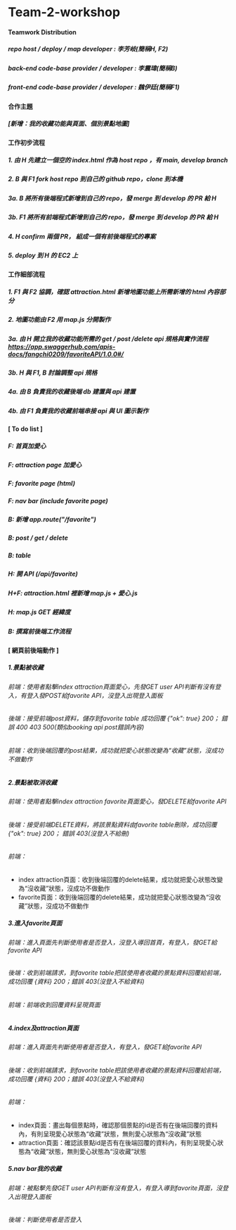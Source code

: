 # Team-2-workshop

#### Teamwork Distribution
##### repo host / deploy / map developer : 李芳岐(簡稱H, F2)
##### back-end code-base provider / developer : 李震瑋(簡稱B)
##### front-end code-base provider / developer :  魏伊廷(簡稱F1)


#### 合作主題
##### [新增：我的收藏功能與頁面、個別景點地圖]


#### 工作初步流程

##### 1. 由 H 先建立一個空的 index.html 作為 host repo ，有 main, develop branch

##### 2. B 與 F1 fork host repo 到自己的 github repo，clone 到本機

##### 3a. B 將所有後端程式新增到自己的 repo，發 merge 到 develop 的 PR 給 H
##### 3b. F1 將所有前端程式新增到自己的 repo，發 merge 到 develop 的 PR 給 H

##### 4. H confirm 兩個 PR， 組成一個有前後端程式的專案

##### 5. deploy 到 H 的 EC2 上	


#### 工作細部流程

##### 1. F1 與 F2 協調，確認 attraction.html 新增地圖功能上所需新增的 html 內容部分

##### 2. 地圖功能由 F2 用 map.js 分開製作

##### 3a. 由 H 開立我的收藏功能所需的 get / post /delete api 規格與實作流程  https://app.swaggerhub.com/apis-docs/fangchi0209/favoriteAPI/1.0.0#/
##### 3b. H 與 F1, B 討論調整 api 規格

##### 4a. 由 B 負責我的收藏後端 db 建置與 api 建置
##### 4b. 由 F1 負責我的收藏前端串接 api 與 UI 圖示製作


#### [ To do list ]
##### F: 首頁加愛心
##### F: attraction page 加愛心
##### F: favorite page (html)
##### F: nav bar (include favorite page)
##### B: 新增 app.route("/favorite")
##### B: post / get / delete
##### B: table
##### H: 開 API (/api/favorite)
##### H+F: attraction.html 裡新增 map.js + 愛心.js
##### H: map.js GET 經緯度
##### B: 撰寫前後端工作流程


#### [ 網頁前後端動作 ]

##### 1.景點被收藏
###### 前端：使用者點擊index attraction頁面愛心，先發GET user API判斷有沒有登入，有登入發POST給favorite API，沒登入出現登入面板
###### 後端：接受前端post資料，儲存到favorite table 成功回覆 {"ok": true} 200； 錯誤 400 403 500(類似booking api post錯誤內容)
###### 前端：收到後端回覆的post結果，成功就把愛心狀態改變為“收藏”狀態，沒成功不做動作

##### 2.景點被取消收藏
###### 前端：使用者點擊index attraction favorite頁面愛心，發DELETE給favorite API
###### 後端：接受前端DELETE資料，將該景點資料由favorite table刪除，成功回覆 {"ok": true} 200； 錯誤 403(沒登入不給刪)
###### 前端：
 * index attraction頁面：收到後端回覆的delete結果，成功就把愛心狀態改變為“沒收藏”狀態，沒成功不做動作
 * favorite頁面：收到後端回覆的delete結果，成功就把愛心狀態改變為“沒收藏”狀態，沒成功不做動作

##### 3.進入favorite頁面
###### 前端：進入頁面先判斷使用者是否登入，沒登入導回首頁，有登入，發GET給favorite API
###### 後端：收到前端請求，到favorite table把該使用者收藏的景點資料回覆給前端，成功回覆 {資料} 200；錯誤 403(沒登入不給資料)
###### 前端：前端收到回覆資料呈現頁面

##### 4.index及attraction頁面
###### 前端：進入頁面先判斷使用者是否登入，有登入，發GET給favorite API
###### 後端：收到前端請求，到favorite table把該使用者收藏的景點資料回覆給前端，成功回覆 {資料} 200；錯誤 403(沒登入不給資料)
###### 前端：
 * index頁面：畫出每個景點時，確認那個景點的id是否有在後端回覆的資料內，有則呈現愛心狀態為“收藏”狀態，無則愛心狀態為“沒收藏”狀態
 * attraction頁面：確認該景點id是否有在後端回覆的資料內，有則呈現愛心狀態為“收藏”狀態，無則愛心狀態為“沒收藏”狀態

##### 5.nav bar我的收藏
###### 前端：被點擊先發GET user API判斷有沒有登入，有登入導到favorite頁面，沒登入出現登入面板
###### 後端：判斷使用者是否登入



